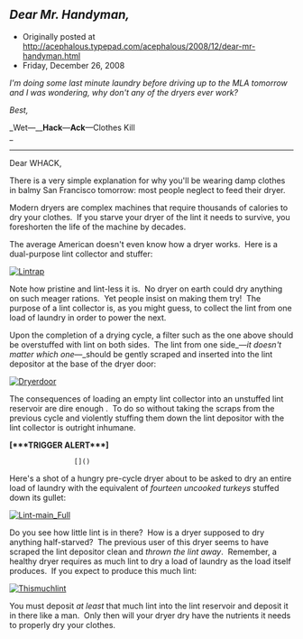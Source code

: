 ## <em>Dear Mr. Handyman,</em>

 * Originally posted at http://acephalous.typepad.com/acephalous/2008/12/dear-mr-handyman.html
 * Friday, December 26, 2008



_I'm doing some last minute laundry before driving up to the MLA tomorrow and I was wondering, why don't any of the dryers ever work?_ 

_Best,_

_Wet—__**Hack**—**Ack**—Clothes Kill  
_

* * *

Dear WHACK,

There is a very simple explanation for why you'll be wearing damp clothes in balmy San Francisco tomorrow: most people neglect to feed their dryer.  

Modern dryers are complex machines that require thousands of calories to dry your clothes.  If you starve your dryer of the lint it needs to survive, you foreshorten the life of the machine by decades.  

The average American doesn't even know how a dryer works.  Here is a dual-purpose lint collector and stuffer:

[![Lintrap](http://acephalous.typepad.com/.a/6a00d8341c2df453ef0105369dafa5970c-320pi "Lintrap")](http://acephalous.typepad.com/.a/6a00d8341c2df453ef0105369dafa5970c-pi)

Note how pristine and lint-less it is.  No dryer on earth could dry anything on such meager rations.  Yet people insist on making them try!  The purpose of a lint collector is, as you might guess, to collect the lint from one load of laundry in order to power the next.  

Upon the completion of a drying cycle, a filter such as the one above should be overstuffed with lint on both sides.  The lint from one side_—_it doesn't matter which one_—_should be gently scraped and inserted into the lint depositor at the base of the dryer door:

[![Dryerdoor](http://acephalous.typepad.com/.a/6a00d8341c2df453ef0105369dcba1970c-320wi)](http://acephalous.typepad.com/.a/6a00d8341c2df453ef0105369dcba1970c-pi)

The consequences of loading an empty lint collector into an unstuffed lint reservoir are dire enough
.  
To do so without taking the scraps from the previous cycle and violently stuffing them down the lint depositor with the lint collector is outright inhumane.  

**[\*\*\*TRIGGER ALERT\*\*\*]**

		

					[]()
			

Here's a shot of a hungry pre-cycle dryer about to be asked to dry an entire load of laundry with the equivalent of _fourteen uncooked turkeys_ stuffed down its gullet:

[![Lint-main\_Full](http://acephalous.typepad.com/.a/6a00d8341c2df453ef0105369da99c970c-320pi "Lint-main\_Full")](http://acephalous.typepad.com/.a/6a00d8341c2df453ef0105369da99c970c-pi)

Do you see how little lint is in there?  How is a dryer supposed to dry anything half-starved?  The previous user of this dryer seems to have scraped the lint depositor clean and _thrown the lint away_.  Remember, a healthy dryer requires as much lint to dry a load of laundry as the load itself produces.  If you expect to produce this much lint:

[![Thismuchlint](http://acephalous.typepad.com/.a/6a00d8341c2df453ef0105369db0fa970c-320wi)](http://acephalous.typepad.com/.a/6a00d8341c2df453ef0105369db0fa970c-pi)

You must deposit _at least_ that much lint into the lint reservoir and deposit it in there like a man.  Only then will your dryer dry have the nutrients it needs to properly dry your clothes.

			
